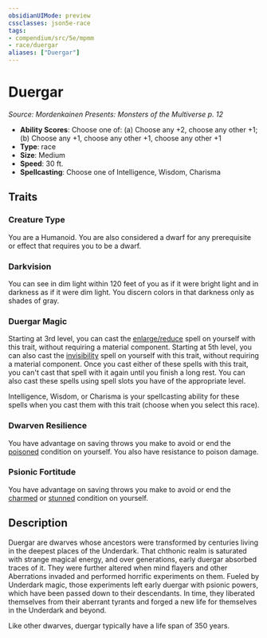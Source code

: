 ```yaml
---
obsidianUIMode: preview
cssclasses: json5e-race
tags:
- compendium/src/5e/mpmm
- race/duergar
aliases: ["Duergar"]
---
```

# Duergar
*Source: Mordenkainen Presents: Monsters of the Multiverse p. 12*  

- **Ability Scores**: Choose one of: (a) Choose any +2, choose any other +1; (b) Choose any +1, choose any other +1, choose any other +1
- **Type**: race
- **Size**: Medium
- **Speed**: 30 ft.
- **Spellcasting**: Choose one of Intelligence, Wisdom, Charisma

## Traits

### Creature Type

You are a Humanoid. You are also considered a dwarf for any prerequisite or effect that requires you to be a dwarf.

### Darkvision

You can see in dim light within 120 feet of you as if it were bright light and in darkness as if it were dim light. You discern colors in that darkness only as shades of gray.

### Duergar Magic

Starting at 3rd level, you can cast the [enlarge/reduce](z_compendium/spells/enlarge-reduce.md) spell on yourself with this trait, without requiring a material component. Starting at 5th level, you can also cast the [invisibility](z_compendium/spells/invisibility.md) spell on yourself with this trait, without requiring a material component. Once you cast either of these spells with this trait, you can't cast that spell with it again until you finish a long rest. You can also cast these spells using spell slots you have of the appropriate level.

Intelligence, Wisdom, or Charisma is your spellcasting ability for these spells when you cast them with this trait (choose when you select this race).

### Dwarven Resilience

You have advantage on saving throws you make to avoid or end the [poisoned](z_compendium/rules/conditions.md#poisoned) condition on yourself. You also have resistance to poison damage.

### Psionic Fortitude

You have advantage on saving throws you make to avoid or end the [charmed](z_compendium/rules/conditions.md#charmed) or [stunned](z_compendium/rules/conditions.md#stunned) condition on yourself.

## Description

Duergar are dwarves whose ancestors were transformed by centuries living in the deepest places of the Underdark. That chthonic realm is saturated with strange magical energy, and over generations, early duergar absorbed traces of it. They were further altered when mind flayers and other Aberrations invaded and performed horrific experiments on them. Fueled by Underdark magic, those experiments left early duergar with psionic powers, which have been passed down to their descendants. In time, they liberated themselves from their aberrant tyrants and forged a new life for themselves in the Underdark and beyond.

Like other dwarves, duergar typically have a life span of 350 years.
